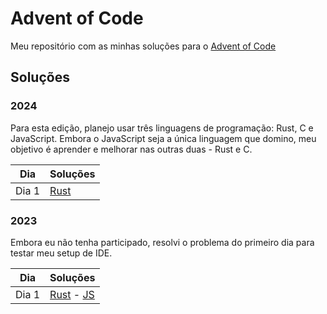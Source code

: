 # Advent of Code

Meu repositório com as minhas soluções para o [Advent of Code](https://adventofcode.com/)

## Soluções

### 2024
Para esta edição, planejo usar três linguagens de programação: Rust, C e JavaScript. Embora o JavaScript seja a única linguagem que domino, meu objetivo é aprender e melhorar nas outras duas - Rust e C.

| Dia | Soluções |
| --- | --- |
| Dia 1| [Rust](./2024/day1/day1.rs) |

### 2023

Embora eu não tenha participado, resolvi o problema do primeiro dia para testar meu setup de IDE.

| Dia | Soluções |
| --- | --- |
| Dia 1| [Rust](./2023/day1/day1.rs) - [JS](./2023/day1/day1.mjs) |
